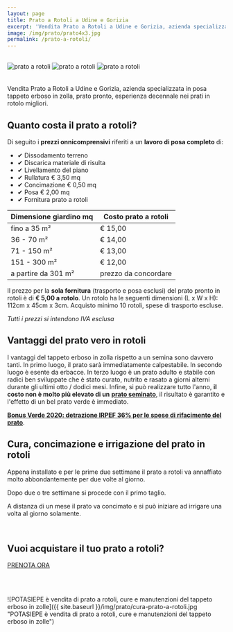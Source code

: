 ```yaml
---
layout: page
title: Prato a Rotoli a Udine e Gorizia
excerpt: 'Vendita Prato a Rotoli a Udine e Gorizia, azienda specializzata in posa tappeto erboso in zolla, prato pronto, esperienza decennale nei prati in rotolo migliori'
image: /img/prato/prato4x3.jpg
permalink: /prato-a-rotoli/
---
```

<br/>
<div class="carousel">
  <img class="mySlides" src="{{ site.baseurl }}\img\prato\prato1.jpg" alt="prato a rotoli" title="prato a rotoli, in Udine e Gorizia"/>
  <img class="mySlides" src="{{ site.baseurl }}\img\prato\prato2.jpg" alt="prato a rotoli" title="posa di tappeto erbosa in zolla a rotoli"/>
  <img class="mySlides" src="{{ site.baseurl }}\img\prato\prato3.jpg" alt="prato a rotoli" title="pallet di prato in zolla pronto per la vendita e la consegna in Udine e Gorizia"/>
</div>
<br/><br/>
Vendita Prato a Rotoli a Udine e Gorizia, azienda specializzata in posa tappeto erboso in zolla, prato pronto, esperienza decennale nei prati in rotolo migliori.

## Quanto costa il prato a rotoli?

Di seguito i **prezzi onnicomprensivi** riferiti a un **lavoro di posa completo** di:

- &#10004; Dissodamento terreno
- &#10004; Discarica materiale di risulta
- &#10004; Livellamento del piano
- &#10004; Rullatura € 3,50 mq
- &#10004; Concimazione € 0,50 mq
- &#10004; Posa € 2,00 mq
- &#10004; Fornitura prato a rotoli

| Dimensione giardino mq   | Costo prato a rotoli |
| -----------------------  | -------------------- |
| fino a 35 m²             | € 15,00              |
| 36 - 70 m²               | € 14,00              |
| 71 - 150 m²              | € 13,00              |
| 151 - 300 m²             | € 12,00              |
| a partire da 301 m²      | prezzo da concordare |

Il prezzo per la **sola fornitura** (trasporto e posa esclusi) del prato pronto in rotoli è di **€ 5,00 a rotolo**.
Un rotolo ha le seguenti dimensioni (L x W x H): 112cm x 45cm x 3cm. Acquisto minimo 10 rotoli, spese di trasporto escluse.

*Tutti i prezzi si intendono IVA esclusa*

<script type="application/ld+json">
    {
      "@context": "https://schema.org/",
      "@type": "Product",
      "name": "Prato a rotoli",
      "image": [
        "https://www.giardiniere-potasiepe.fvg.it/img/prato/prato1x1.jpg",
        "https://www.giardiniere-potasiepe.fvg.it/img/prato/prato4x3.jpg",
        "https://www.giardiniere-potasiepe.fvg.it/img/prato/prato16x9.jpg"
       ],
      "description": "Prato a rotoli, vendita di vero tappeto erboso in zolla, prato pronto effetto, esperienza decennale nei prati in rotolo migliori.",
      "sku": "prato_mix_festuche",
      "mpn": "prato_1",
      "brand": {
        "@type": "Brand",
        "name": "POTASIEPE"
      },
      "review": {
        "@type": "Review",
        "reviewRating": {
          "@type": "Rating",
          "ratingValue": "5",
          "bestRating": "5"
        },
        "author": {
          "@type": "Person",
          "name": "Alfredo Pappacena"
        },
        "description": "Enrico ha posato il mio nuovo prato a rotoli in tempi record, sono molto soddisfatto.",
        "name": "Il prato che sognavo!"
      },
      "aggregateRating": {
        "@type": "AggregateRating",
        "ratingValue": "5",
        "reviewCount": "16"
      },
      "offers": {
        "@type": "Offer",
        "url": "https://www.giardiniere-potasiepe.fvg.it/prato-a-rotoli/",
        "priceCurrency": "EUR",
        "price": "5",
        "priceValidUntil": "2021-12-31",
        "itemCondition": "https://schema.org/NewCondition",
        "availability": "https://schema.org/InStock",
        "seller": {
          "@type": "Organization",
          "name": "POTASIEPE"
        }
      }
    }
    </script>

## Vantaggi del prato vero in rotoli

I vantaggi del tappeto erboso in zolla rispetto a un semina sono davvero tanti. In primo luogo, il prato sarà immediatamente calpestabile. In secondo luogo è esente da erbacce. In terzo luogo è un prato adulto e stabile con radici ben sviluppate che è stato curato, nutrito e rasato a giorni alterni durante gli ultimi otto / dodici mesi. Infine, si può realizzare tutto l'anno, **il costo non è molto più elevato di un** [**prato seminato**](/consigli-di-giardinaggio/i-migliori-semi-per-il-prato "i migliori semi per il prato"), il risultato è garantito e l'effetto di un bel prato verde è immediato.

[**Bonus Verde 2020: detrazione IRPEF 36% per le spese di rifacimento del prato**](/consigli-di-giardinaggio/bonus-verde "Bonus Verde 2020").

## Cura, concimazione e irrigazione del prato in rotoli

Appena installato e per le prime due settimane il prato a rotoli va annaffiato molto abbondantemente per due volte al giorno.

Dopo due o tre settimane si procede con il primo taglio.

A distanza di un mese il prato va concimato e si può iniziare ad irrigare una volta al giorno solamente.

<br/>

<div class="text-center">
  <h2>Vuoi acquistare il tuo prato a rotoli?</h2>
  <a title="Prenota adesso il tuo prato a  rotoli" href="/contatti/" class="button">PRENOTA ORA</a>
</div>

<br/><br/>

![POTASIEPE è vendita di prato a rotoli, cure e manutenzioni del tappeto erboso in zolle]({{ site.baseurl }}/img/prato/cura-prato-a-rotoli.jpg "POTASIEPE è vendita di prato a rotoli, cure e manutenzioni del tappeto erboso in zolle")

<script>var myIndex=0;function carousel(){var e,l=document.getElementsByClassName("mySlides");for(e=0;e<l.length;e++)l[e].style.display="none";++myIndex>l.length&&(myIndex=1),l[myIndex-1].style.display="block",setTimeout(carousel,2e3)}carousel();</script>
